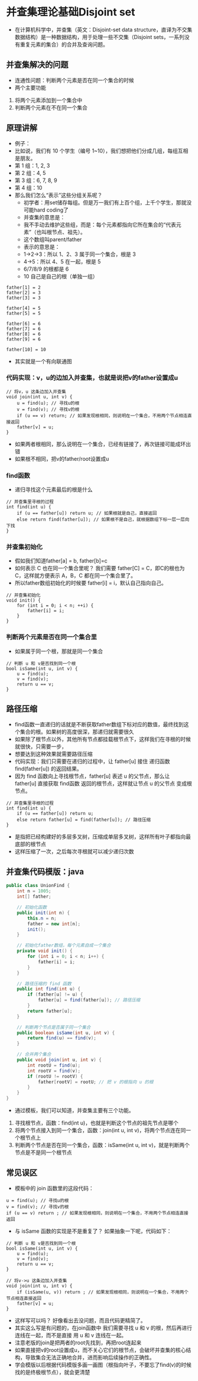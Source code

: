 # 并查集理论基础Disjoint set 
* 在计算机科学中，并查集（英文：Disjoint-set data structure，直译为不交集数据结构）是一种数据结构，用于处理一些不交集（Disjoint sets，一系列没有重复元素的集合）的合并及查询问题。
## 并查集解决的问题
* 连通性问题：判断两个元素是否在同一个集合的时候
* 两个主要功能
1. 将两个元素添加到一个集合中
2. 判断两个元素在不在同一个集合
## 原理讲解
* 例子：
* 比如说，我们有 10 个学生（编号 1~10），我们想把他们分成几组，每组互相是朋友。
* 第 1 组：1, 2, 3
* 第 2 组：4, 5
* 第 3 组：6, 7, 8, 9
* 第 4 组：10
* 那么我们怎么“表示”这些分组关系呢？
  * 初学者：用set储存每组。但是万一我们有上百个组，上千个学生，那就没可能hard coding了
  * 并查集的意思是：
  * 我不手动去维护这些组，而是：每个元素都指向它所在集合的“代表元素”（也叫根节点、祖先）。
  * 这个数组叫parent/father
  * 表示的意思是：
  * 1→2→3：所以 1、2、3 属于同一个集合，根是 3
  * 4→5：所以 4、5 在一起，根是 5
  * 6/7/8/9 的根都是 6
  * 10 自己是自己的根（单独一组）

```
father[1] = 2
father[2] = 3
father[3] = 3

father[4] = 5
father[5] = 5

father[6] = 6
father[7] = 6
father[8] = 6
father[9] = 6

father[10] = 10

```
* 其实就是一个有向联通图
### 代码实现：v，u的边加入并查集，也就是说把v的father设置成u
```
// 将v，u 这条边加入并查集
void join(int u, int v) {
    u = find(u); // 寻找u的根
    v = find(v); // 寻找v的根
    if (u == v) return; // 如果发现根相同，则说明在一个集合，不用两个节点相连直接返回
    father[v] = u;
}
```
* 如果两者根相同，那么说明在一个集合，已经有链接了，再次链接可能成环出错
* 如果根不相同，把v的father/root设置成u
### find函数
* 递归寻找这个元素最后的根是什么
```
// 并查集里寻根的过程
int find(int u) {
    if (u == father[u]) return u; // 如果根就是自己，直接返回
    else return find(father[u]); // 如果根不是自己，就根据数组下标一层一层向下找
}
```
### 并查集初始化
*  假如我们知道father[a] = b, father[b]=c
* 如何表示 C 也在同一个集合里呢？ 我们需要 father[C] = C，即C的根也为C，这样就方便表示 A，B，C 都在同一个集合里了。
* 所以father数组初始化的时候要 father[i] = i，默认自己指向自己。
```
// 并查集初始化
void init() {
    for (int i = 0; i < n; ++i) {
        father[i] = i;
    }
}
```
### 判断两个元素是否在同一个集合里
* 如果属于同一个根，那就是同一个集合
```
// 判断 u 和 v是否找到同一个根
bool isSame(int u, int v) {
    u = find(u);
    v = find(v);
    return u == v;
}
```
## 路径压缩
* find函数一直递归的话就是不断获取father数组下标对应的数值，最终找到这个集合的根。如果树的高度很深，那递归就需要很久
* 如果除了根节点以外，其他所有节点都挂载根节点下，这样我们在寻根的时候就很快，只需要一步，
* 想要达到这种效果就需要路径压缩
* 代码实现：我们只需要在递归的过程中，让 father[u] 接住 递归函数 find(father[u]) 的返回结果。
* 因为 find 函数向上寻找根节点，father[u] 表述 u 的父节点，那么让 father[u] 直接获取 find函数 返回的根节点，这样就让节点 u 的父节点 变成根节点。
```
// 并查集里寻根的过程
int find(int u) {
    if (u == father[u]) return u;
    else return father[u] = find(father[u]); // 路径压缩
}
```
* 是指把已经构建好的多层多叉树，压缩成单层多叉树，这样所有叶子都指向最底部的根节点
* 这样压缩了一次，之后每次寻根就可以减少递归次数
## 并查集代码模版：java
```java
public class UnionFind {
    int n = 1005;
    int[] father;

    // 初始化函数
    public init(int n) {
        this.n = n;
        father = new int[n];
        init();
    }

    // 初始化father数组，每个元素自成一个集合
    private void init() {
        for (int i = 0; i < n; i++) {
            father[i] = i;
        }
    }

    // 路径压缩的 find 函数
    public int find(int u) {
        if (father[u] != u) {
            father[u] = find(father[u]); // 路径压缩
        }
        return father[u];
    }

    // 判断两个节点是否属于同一个集合
    public boolean isSame(int u, int v) {
        return find(u) == find(v);
    }

    // 合并两个集合
    public void join(int u, int v) {
        int rootU = find(u);
        int rootV = find(v);
        if (rootU != rootV) {
            father[rootV] = rootU; // 把 v 的根指向 u 的根
        }
    }
}
```
* 通过模板，我们可以知道，并查集主要有三个功能。
1. 寻找根节点，函数：find(int u)，也就是判断这个节点的祖先节点是哪个
2. 将两个节点接入到同一个集合，函数：join(int u, int v)，将两个节点连在同一个根节点上
3. 判断两个节点是否在同一个集合，函数：isSame(int u, int v)，就是判断两个节点是不是同一个根节点

## 常见误区
* 模板中的 join 函数里的这段代码：
```
u = find(u); // 寻找u的根
v = find(v); // 寻找v的根
if (u == v) return ; // 如果发现根相同，则说明在一个集合，不用两个节点相连直接返回

```
* 与 isSame 函数的实现是不是重复了？ 如果抽象一下呢，代码如下：
```
// 判断 u 和 v是否找到同一个根
bool isSame(int u, int v) {
    u = find(u);
    v = find(v);
    return u == v;
}

// 将v->u 这条边加入并查集
void join(int u, int v) {
    if (isSame(u, v)) return ; // 如果发现根相同，则说明在一个集合，不用两个节点相连直接返回
    father[v] = u;
}
```
* 这样写可以吗？ 好像看出去没问题，而且代码更精简了。
* 其实这么写是有问题的，在join函数中 我们需要寻找 u 和 v 的根，然后再进行连线在一起，而不是直接 用 u 和 v 连线在一起。
* 注意老版的join是把两者的root先找到，再把root连起来
* 如果直接把v的root设置成u，而不关心它们的根节点，会破坏并查集的核心结构，导致集合无法正确地合并，进而影响后续操作的正确性。
* 学会模版以后根据代码模版多画一画图（根指向叶子，不要忘了find(v)的时候找的是终极根节点），就会更清楚
